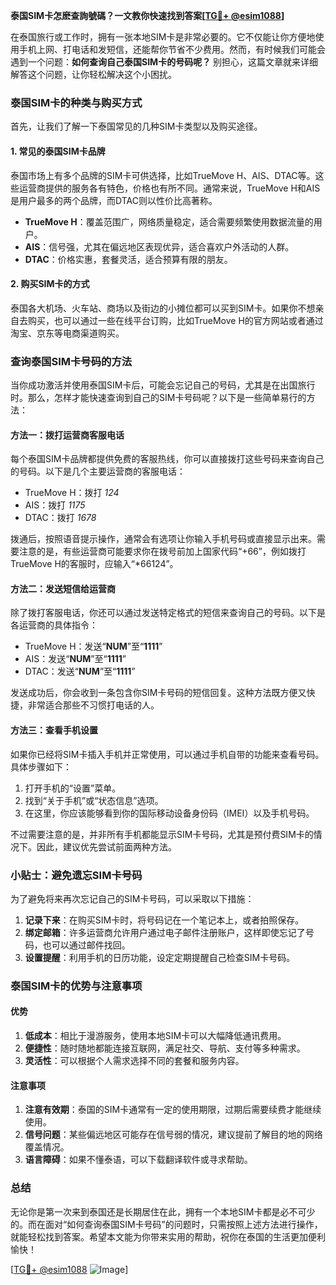 **泰国SIM卡怎麽查詢號碼？一文教你快速找到答案[[TG💪+ @esim1088](https://t.me/s/esim1088)]**

在泰国旅行或工作时，拥有一张本地SIM卡是非常必要的。它不仅能让你方便地使用手机上网、打电话和发短信，还能帮你节省不少费用。然而，有时候我们可能会遇到一个问题：**如何查询自己泰国SIM卡的号码呢？** 别担心，这篇文章就来详细解答这个问题，让你轻松解决这个小困扰。

### 泰国SIM卡的种类与购买方式

首先，让我们了解一下泰国常见的几种SIM卡类型以及购买途径。

#### 1. **常见的泰国SIM卡品牌**
泰国市场上有多个品牌的SIM卡可供选择，比如TrueMove H、AIS、DTAC等。这些运营商提供的服务各有特色，价格也有所不同。通常来说，TrueMove H和AIS是用户最多的两个品牌，而DTAC则以性价比高著称。

- **TrueMove H**：覆盖范围广，网络质量稳定，适合需要频繁使用数据流量的用户。
- **AIS**：信号强，尤其在偏远地区表现优异，适合喜欢户外活动的人群。
- **DTAC**：价格实惠，套餐灵活，适合预算有限的朋友。

#### 2. **购买SIM卡的方式**
泰国各大机场、火车站、商场以及街边的小摊位都可以买到SIM卡。如果你不想亲自去购买，也可以通过一些在线平台订购，比如TrueMove H的官方网站或者通过淘宝、京东等电商渠道购买。

### 查询泰国SIM卡号码的方法

当你成功激活并使用泰国SIM卡后，可能会忘记自己的号码，尤其是在出国旅行时。那么，怎样才能快速查询到自己的SIM卡号码呢？以下是一些简单易行的方法：

#### 方法一：拨打运营商客服电话
每个泰国SIM卡品牌都提供免费的客服热线，你可以直接拨打这些号码来查询自己的号码。以下是几个主要运营商的客服电话：
- TrueMove H：拨打 *124*
- AIS：拨打 *1175*
- DTAC：拨打 *1678*

拨通后，按照语音提示操作，通常会有选项让你输入手机号码或直接显示出来。需要注意的是，有些运营商可能要求你在拨号前加上国家代码“+66”，例如拨打TrueMove H的客服时，应输入“*66124”。

#### 方法二：发送短信给运营商
除了拨打客服电话，你还可以通过发送特定格式的短信来查询自己的号码。以下是各运营商的具体指令：
- TrueMove H：发送“**NUM**”至“**1111**”
- AIS：发送“**NUM**”至“**1111**”
- DTAC：发送“**NUM**”至“**1111**”

发送成功后，你会收到一条包含你SIM卡号码的短信回复。这种方法既方便又快捷，非常适合那些不习惯打电话的人。

#### 方法三：查看手机设置
如果你已经将SIM卡插入手机并正常使用，可以通过手机自带的功能来查看号码。具体步骤如下：
1. 打开手机的“设置”菜单。
2. 找到“关于手机”或“状态信息”选项。
3. 在这里，你应该能够看到你的国际移动设备身份码（IMEI）以及手机号码。

不过需要注意的是，并非所有手机都能显示SIM卡号码，尤其是预付费SIM卡的情况下。因此，建议优先尝试前面两种方法。

### 小贴士：避免遗忘SIM卡号码
为了避免将来再次忘记自己的SIM卡号码，可以采取以下措施：
1. **记录下来**：在购买SIM卡时，将号码记在一个笔记本上，或者拍照保存。
2. **绑定邮箱**：许多运营商允许用户通过电子邮件注册账户，这样即使忘记了号码，也可以通过邮件找回。
3. **设置提醒**：利用手机的日历功能，设定定期提醒自己检查SIM卡号码。

### 泰国SIM卡的优势与注意事项

#### 优势
1. **低成本**：相比于漫游服务，使用本地SIM卡可以大幅降低通讯费用。
2. **便捷性**：随时随地都能连接互联网，满足社交、导航、支付等多种需求。
3. **灵活性**：可以根据个人需求选择不同的套餐和服务内容。

#### 注意事项
1. **注意有效期**：泰国的SIM卡通常有一定的使用期限，过期后需要续费才能继续使用。
2. **信号问题**：某些偏远地区可能存在信号弱的情况，建议提前了解目的地的网络覆盖情况。
3. **语言障碍**：如果不懂泰语，可以下载翻译软件或寻求帮助。

### 总结

无论你是第一次来到泰国还是长期居住在此，拥有一个本地SIM卡都是必不可少的。而在面对“如何查询泰国SIM卡号码”的问题时，只需按照上述方法进行操作，就能轻松找到答案。希望本文能为你带来实用的帮助，祝你在泰国的生活更加便利愉快！

[[TG💪+ @esim1088](https://t.me/s/esim1088) ![Image](https://i.postimg.cc/4NQfJmqS/Snipaste-2025-05-13-00-14-12.png)]